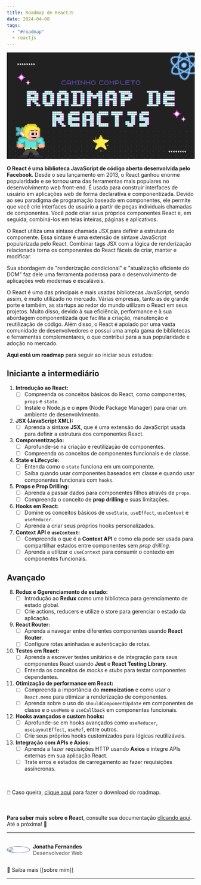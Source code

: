 ```yaml
---
title: Roadmap de ReactJS
date: 2024-04-08
tags:
  - "#roadmap"
  - reactjs
---
```

<img src="../Images/roadmap-react.png" alt="" />

**O React é uma biblioteca JavaScript de código aberto desenvolvida pelo Facebook**. Desde o seu lançamento em 2013, o React ganhou enorme popularidade e se tornou uma das ferramentas mais populares no desenvolvimento web front-end. É usada para construir interfaces de usuário em aplicações web de forma declarativa e componentizada. Devido ao seu paradigma de programação baseado em componentes, ele permite que você crie interfaces de usuário a partir de peças individuais chamadas de componentes. Você pode criar seus próprios componentes React e, em seguida, combiná-los em telas inteiras, páginas e aplicativos.

O React utiliza uma sintaxe chamada JSX para definir a estrutura do componente. Essa sintaxe é uma extensão de sintaxe JavaScript popularizada pelo React. Combinar tags JSX com a lógica de renderização relacionada torna os componentes do React fáceis de criar, manter e modificar.

Sua abordagem de "renderização condicional" e "atualização eficiente do DOM" faz dele uma ferramenta poderosa para o desenvolvimento de aplicações web modernas e escaláveis.

O React é uma das principais e mais usadas bibliotecas JavaScript, sendo assim, é muito utilizado no mercado. Várias empresas, tanto as de grande porte e também, as startups ao redor do mundo utilizam o React em seus projetos. Muito disso, devido à sua eficiência, performance e à sua abordagem componentizada que facilita a criação, manutenção e reutilização de código. Além disso, o React é apoiado por uma vasta comunidade de desenvolvedores e possui uma ampla gama de bibliotecas e ferramentas complementares, o que contribui para a sua popularidade e adoção no mercado.

**Aqui está um roadmap** para seguir ao iniciar seus estudos:
## Iniciante a intermediário
1. **Introdução ao React:**
    - [ ] Compreenda os conceitos básicos do React, como componentes, `props` e `state`.
    - [ ] Instale o Node.js e o **npm** (Node Package Manager) para criar um ambiente de desenvolvimento.
2. **JSX (JavaScript XML):**   
    - [ ] Aprenda a sintaxe **JSX**, que é uma extensão do JavaScript usada para definir a estrutura dos componentes React.
3. **Componentização:**
    - [ ] Aprofunde-se na criação e reutilização de componentes.
    - [ ] Compreenda os conceitos de componentes funcionais e de classe.
4. **State e Lifecycle:**
    - [ ] Entenda como o `state` funciona em um componente.
    - [ ] Saiba quando usar componentes baseados em classe e quando usar componentes funcionais com `hooks`.
5. **Props e Prop Drilling:**
    - [ ] Aprenda a passar dados para componentes filhos através de `props`.
    - [ ] Compreenda o conceito de **prop drilling** e suas limitações.
6. **Hooks em React:**
	- [ ] Domine os conceitos básicos de `useState`, `useEffect`, `useContext` e `useReducer`.
	- [ ] Aprenda a criar seus próprios hooks personalizados.
7. **Context API e `useContext`:**
	- [ ] Compreenda o que é a **Context API** e como ela pode ser usada para compartilhar estados entre componentes sem _prop drilling_.
	- [ ] Aprenda a utilizar o `useContext` para consumir o contexto em componentes funcionais.

## Avançado
8. **Redux e Ggerenciamento de estado:**
	- [ ] Introdução ao **Redux** como uma biblioteca para gerenciamento de estado global. 
	- [ ] Crie actions, reducers e utilize o store para gerenciar o estado da aplicação.
9. **React Router:**
	- [ ] Aprenda a navegar entre diferentes componentes usando **React Router**.
	- [ ] Configure rotas aninhadas e autenticação de rotas.
10. **Testes em React:**
	- [ ] Aprenda a escrever testes unitários e de integração para seus componentes React usando **Jest** e **React Testing Library**.
	- [ ] Entenda os conceitos de _mocks_ e _stubs_ para testar componentes dependentes. 
11. **Otimização de performance em React:**
	- [ ] Compreenda a importância do **memoization** e como usar o `React.memo` para otimizar a renderização de componentes.
	- [ ] Aprenda sobre o uso do `shouldComponentUpdate` em componentes de classe e o `useMemo` e `useCallback` em componentes funcionais.
12. **Hooks avançados e custom hooks:**
	- [ ] Aprofunde-se em hooks avançados como `useReducer`, `useLayoutEffect`, `useRef`, entre outros.
	- [ ] Crie seus próprios hooks customizados para lógicas reutilizáveis.
13. **Integração com APIs e Axios:**
	- [ ] Aprenda a fazer requisições HTTP usando **Axios** e integre APIs externas em sua aplicação React.
	- [ ] Trate erros e estados de carregamento ao fazer requisições assíncronas.

<br/>

🖱️ Caso queira, <a href="./Downloads/RoadmapdeReactJS_1.pdf" target="_blank">clique aqui</a> para fazer o download do roadmap.

<br/>

**Para saber mais sobre o React**, consulte sua documentação <a href="https://pt-br.react.dev/" target="_blank">clicando aqui</a>. Até a próxima! 👋

---
<div style="display: flex; align-items: center; gap: 0.5rem;">
	<img src="https://github.com/jonathafernandes.png" style="border: 1px solid #514796; border-radius: 50%; width: 60px;" />
	<p>
		<strong>Jonatha Fernandes</strong>
		<br />
		<span style="opacity: 0.8;">Desenvolvedor Web</span>
	</p>
</div>

🔗 Saiba mais [[sobre mim]]


---